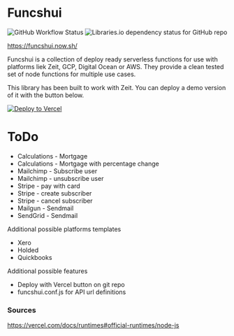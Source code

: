 # Funcshui

![GitHub Workflow Status](https://img.shields.io/github/workflow/status/maxmckenzie/funcshui/test?style=flat-square)
![Libraries.io dependency status for GitHub repo](https://img.shields.io/librariesio/github/maxmckenzie/funcshui?style=flat-square)

https://funcshui.now.sh/

Funcshui is a collection of deploy ready serverless functions for use with platforms liek Zeit, GCP, Digital Ocean or AWS. They provide a clean tested set of node functions for multiple use cases.

This library has been built to work with Zeit. You can deploy a demo version of it with the button below.

[![Deploy to Vercel](/button)](https://vercel.com/import/project?template=https://github.com/zeit/now/tree/master/examples/gatsby)



# ToDo

- Calculations - Mortgage
- Calculations - Mortgage with percentage change
- Mailchimp - Subscribe user
- Mailchimp - unsubscribe user
- Stripe - pay with card
- Stripe - create subscriber
- Stripe - cancel subscriber
- Mailgun - Sendmail
- SendGrid - Sendmail

Additional possible platforms templates
- Xero
- Holded
- Quickbooks

Additional possible features
- Deploy with Vercel button on git repo
- funcshui.conf.js for API url definitions

### Sources
https://vercel.com/docs/runtimes#official-runtimes/node-js